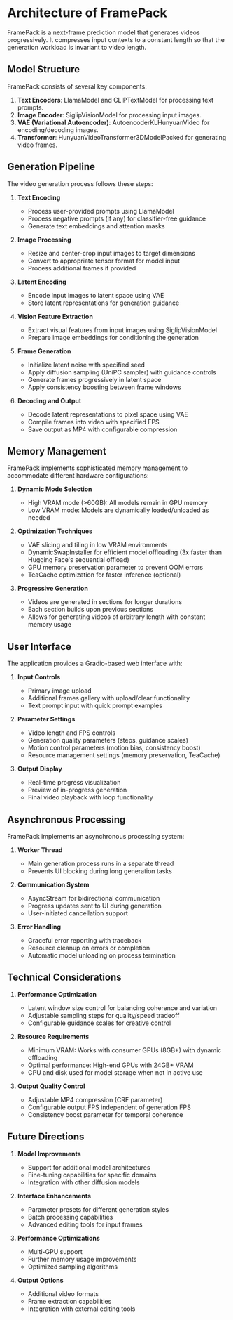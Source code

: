 # Architecture of FramePack

FramePack is a next-frame prediction model that generates videos progressively. It compresses input contexts to a constant length so that the generation workload is invariant to video length.

## Model Structure

FramePack consists of several key components:

1. **Text Encoders**: LlamaModel and CLIPTextModel for processing text prompts.
2. **Image Encoder**: SiglipVisionModel for processing input images.
3. **VAE (Variational Autoencoder)**: AutoencoderKLHunyuanVideo for encoding/decoding images.
4. **Transformer**: HunyuanVideoTransformer3DModelPacked for generating video frames.

## Generation Pipeline

The video generation process follows these steps:

1. **Text Encoding**
   - Process user-provided prompts using LlamaModel
   - Process negative prompts (if any) for classifier-free guidance
   - Generate text embeddings and attention masks

2. **Image Processing**
   - Resize and center-crop input images to target dimensions
   - Convert to appropriate tensor format for model input
   - Process additional frames if provided

3. **Latent Encoding**
   - Encode input images to latent space using VAE
   - Store latent representations for generation guidance

4. **Vision Feature Extraction**
   - Extract visual features from input images using SiglipVisionModel
   - Prepare image embeddings for conditioning the generation

5. **Frame Generation**
   - Initialize latent noise with specified seed
   - Apply diffusion sampling (UniPC sampler) with guidance controls
   - Generate frames progressively in latent space
   - Apply consistency boosting between frame windows

6. **Decoding and Output**
   - Decode latent representations to pixel space using VAE
   - Compile frames into video with specified FPS
   - Save output as MP4 with configurable compression

## Memory Management

FramePack implements sophisticated memory management to accommodate different hardware configurations:

1. **Dynamic Mode Selection**
   - High VRAM mode (>60GB): All models remain in GPU memory
   - Low VRAM mode: Models are dynamically loaded/unloaded as needed

2. **Optimization Techniques**
   - VAE slicing and tiling in low VRAM environments
   - DynamicSwapInstaller for efficient model offloading (3x faster than Hugging Face's sequential offload)
   - GPU memory preservation parameter to prevent OOM errors
   - TeaCache optimization for faster inference (optional)

3. **Progressive Generation**
   - Videos are generated in sections for longer durations
   - Each section builds upon previous sections
   - Allows for generating videos of arbitrary length with constant memory usage

## User Interface

The application provides a Gradio-based web interface with:

1. **Input Controls**
   - Primary image upload
   - Additional frames gallery with upload/clear functionality
   - Text prompt input with quick prompt examples

2. **Parameter Settings**
   - Video length and FPS controls
   - Generation quality parameters (steps, guidance scales)
   - Motion control parameters (motion bias, consistency boost)
   - Resource management settings (memory preservation, TeaCache)

3. **Output Display**
   - Real-time progress visualization
   - Preview of in-progress generation
   - Final video playback with loop functionality

## Asynchronous Processing

FramePack implements an asynchronous processing system:

1. **Worker Thread**
   - Main generation process runs in a separate thread
   - Prevents UI blocking during long generation tasks

2. **Communication System**
   - AsyncStream for bidirectional communication
   - Progress updates sent to UI during generation
   - User-initiated cancellation support

3. **Error Handling**
   - Graceful error reporting with traceback
   - Resource cleanup on errors or completion
   - Automatic model unloading on process termination

## Technical Considerations

1. **Performance Optimization**
   - Latent window size control for balancing coherence and variation
   - Adjustable sampling steps for quality/speed tradeoff
   - Configurable guidance scales for creative control

2. **Resource Requirements**
   - Minimum VRAM: Works with consumer GPUs (8GB+) with dynamic offloading
   - Optimal performance: High-end GPUs with 24GB+ VRAM
   - CPU and disk used for model storage when not in active use

3. **Output Quality Control**
   - Adjustable MP4 compression (CRF parameter)
   - Configurable output FPS independent of generation FPS
   - Consistency boost parameter for temporal coherence

## Future Directions

1. **Model Improvements**
   - Support for additional model architectures
   - Fine-tuning capabilities for specific domains
   - Integration with other diffusion models

2. **Interface Enhancements**
   - Parameter presets for different generation styles
   - Batch processing capabilities
   - Advanced editing tools for input frames

3. **Performance Optimizations**
   - Multi-GPU support
   - Further memory usage improvements
   - Optimized sampling algorithms

4. **Output Options**
   - Additional video formats
   - Frame extraction capabilities
   - Integration with external editing tools
